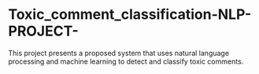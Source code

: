 # Toxic_comment_classification-NLP-PROJECT-
This project presents a proposed system that uses natural language processing and machine learning to detect and classify toxic comments. 
